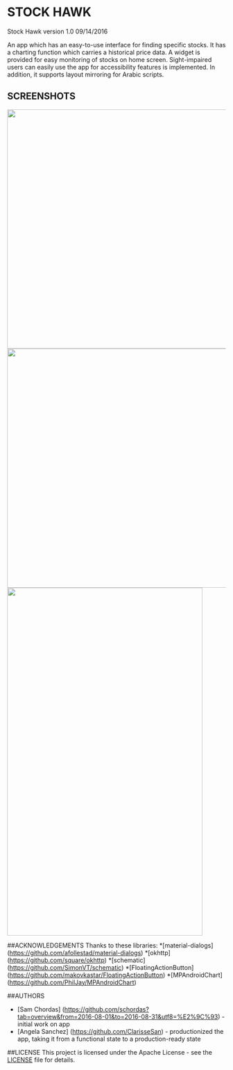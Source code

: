 # STOCK HAWK 
Stock Hawk version 1.0 09/14/2016

An app which has an easy-to-use interface for finding specific stocks. It has a charting function which carries a historical price data. A widget is provided for easy monitoring of stocks on home screen.  Sight-impaired users can easily use the app for accessibility features is implemented. In addition, it supports layout mirroring for Arabic scripts.

## SCREENSHOTS
<img src="https://cloud.githubusercontent.com/assets/16929740/18627364/1e51b730-7e8d-11e6-8ff7-aa8aff925e56.png" width="900" height="550" >
<img src="https://cloud.githubusercontent.com/assets/16929740/18661716/cda1c858-7f49-11e6-8814-823375e63472.png" width="900" height="550" >
<img src="https://cloud.githubusercontent.com/assets/16929740/18661991/d6d2b8e6-7f4a-11e6-9777-685ae196a7f6.png" width="450" height="800" >

##ACKNOWLEDGEMENTS
Thanks to these libraries:
*[material-dialogs] (https://github.com/afollestad/material-dialogs)
*[okhttp] (https://github.com/square/okhttp)
*[schematic] (https://github.com/SimonVT/schematic)
*[FloatingActionButton] (https://github.com/makovkastar/FloatingActionButton)
*[MPAndroidChart] (https://github.com/PhilJay/MPAndroidChart)

##AUTHORS
* [Sam Chordas] (https://github.com/schordas?tab=overview&from=2016-08-01&to=2016-08-31&utf8=%E2%9C%93) - initial work on app
* [Angela Sanchez] (https://github.com/ClarisseSan) - productionized the app, taking it from a functional state to a production-ready state 


##LICENSE
This project is licensed under the Apache License - see the [LICENSE](https://github.com/ClarisseSan/StockHawk/blob/master/license.txt) file for details.




